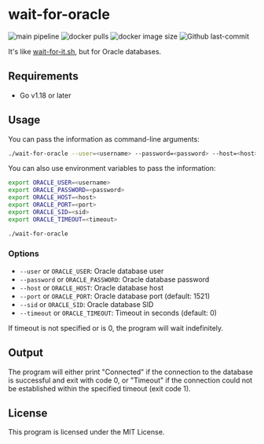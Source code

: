 # wait-for-oracle

![main pipeline](https://github.com/mdementyev/wait-for-oracle/actions/workflows/docker-publish.yml/badge.svg)
![docker pulls](https://img.shields.io/docker/pulls/mdementyev/wait-for-oracle.svg)
![docker image size](https://badgen.net/docker/size/mdementyev/wait-for-oracle?label=image%20size)
![Github last-commit](https://img.shields.io/github/last-commit/mdementyev/wait-for-oracle.svg)

It's like [wait-for-it.sh](https://github.com/vishnubob/wait-for-it), but for Oracle databases.

## Requirements
* Go v1.18 or later

## Usage
You can pass the information as command-line arguments:

```bash
./wait-for-oracle --user=<username> --password=<password> --host=<host> [--port=<port>] --sid=<sid> [--timeout=<timeout>]
```

You can also use environment variables to pass the information:

```bash
export ORACLE_USER=<username>
export ORACLE_PASSWORD=<password>
export ORACLE_HOST=<host>
export ORACLE_PORT=<port>
export ORACLE_SID=<sid>
export ORACLE_TIMEOUT=<timeout>

./wait-for-oracle
```

### Options
* `--user` or `ORACLE_USER`: Oracle database user
* `--password` or `ORACLE_PASSWORD`: Oracle database password
* `--host` or `ORACLE_HOST`: Oracle database host
* `--port` or `ORACLE_PORT`: Oracle database port (default: 1521)
* `--sid` or `ORACLE_SID`: Oracle database SID
* `--timeout` or `ORACLE_TIMEOUT`: Timeout in seconds (default: 0)

If timeout is not specified or is 0, the program will wait indefinitely.

## Output
The program will either print "Connected" if the connection to the database is successful and exit with code 0, or "Timeout" if the connection could not be established within the specified timeout (exit code 1).

## License
This program is licensed under the MIT License.